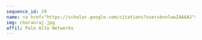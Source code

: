 ```yaml
---
sequence_id: 29
name: <a href="https://scholar.google.com/citations?user=bnnlwwIAAAAJ">Charanraj Thimmisetty</a>
img: charanraj.jpg
affil: Palo Alto Networks
---
```

